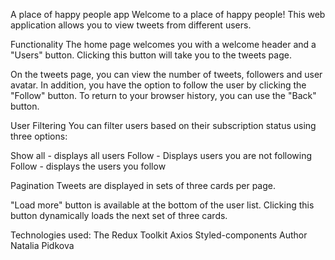 A place of happy people app
Welcome to a place of happy people! This web application allows you to view tweets from different users.

Functionality
The home page welcomes you with a welcome header and a "Users" button. Clicking this button will take you to the tweets page.

On the tweets page, you can view the number of tweets, followers and user avatar. In addition, you have the option to follow the user by clicking the "Follow" button. To return to your browser history, you can use the "Back" button.

User Filtering You can filter users based on their subscription status using three options:

Show all - displays all users
Follow - Displays users you are not following
Follow - displays the users you follow

Pagination Tweets are displayed in sets of three cards per page.

"Load more" button is available at the bottom of the user list. Clicking this button dynamically loads the next set of three cards.

Technologies used:
The Redux Toolkit
Axios
Styled-components
Author Natalia Pidkova
